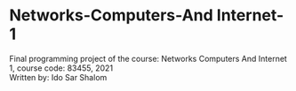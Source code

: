 # Networks-Computers-And Internet-1
Final programming project of the course: Networks Computers And Internet 1, course code: 83455, 2021  
Written by: Ido Sar Shalom
